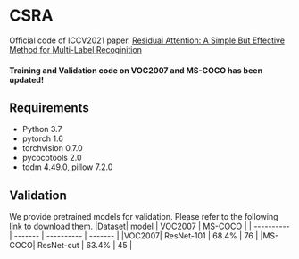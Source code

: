 # CSRA
Official code of ICCV2021 paper. [Residual Attention: A Simple But Effective Method for Multi-Label Recoginition](https://arxiv.org/abs/2108.02456)<br>

#### Training and Validation code on VOC2007 and MS-COCO has been updated!

## Requirements
- Python 3.7
- pytorch 1.6
- torchvision 0.7.0
- pycocotools 2.0
- tqdm 4.49.0, pillow 7.2.0

## Validation
We provide pretrained models for validation. Please refer to the following link to download them. 
|Dataset| model       |  VOC2007  | MS-COCO  |
|  ---------- | -------  |  ---------- | -------   |
|VOC2007| ResNet-101   |   68.4%      |  76   |
|MS-COCO| ResNet-cut |  63.4%      |  45   |
